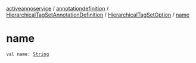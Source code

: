 [activeannoservice](../../../index.md) / [annotationdefinition](../../index.md) / [HierarchicalTagSetAnnotationDefinition](../index.md) / [HierarchicalTagSetOption](index.md) / [name](./name.md)

# name

`val name: `[`String`](https://kotlinlang.org/api/latest/jvm/stdlib/kotlin/-string/index.html)
